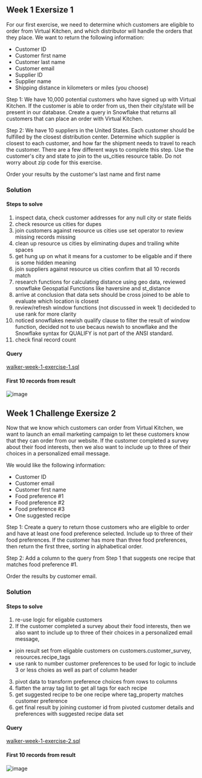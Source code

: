 ##  Week 1 Exersize 1

For our first exercise, we need to determine which customers are eligible to order from Virtual Kitchen, and which distributor will handle the orders that they place. We want to return the following information:

* Customer ID
* Customer first name
* Customer last name
* Customer email
* Supplier ID
* Supplier name
* Shipping distance in kilometers or miles (you choose)

Step 1: We have 10,000 potential customers who have signed up with Virtual Kitchen. If the customer is able to order from us, then their city/state will be present in our database. Create a query in Snowflake that returns all customers that can place an order with Virtual Kitchen.

Step 2: We have 10 suppliers in the United States. Each customer should be fulfilled by the closest distribution center. Determine which supplier is closest to each customer, and how far the shipment needs to travel to reach the customer. There are a few different ways to complete this step. Use the customer's city and state to join to the us_cities resource table. Do not worry about zip code for this exercise.

Order your results by the customer's last name and first name

### Solution
#### Steps to solve
1. inspect data, check customer addresses for any null city or state fields
2. check resource us cities for dupes
3. join customers against resource us cities use set operator to review missing records missing
4. clean up resource us cities by eliminating dupes and trailing white spaces
5. get hung up on what it means for a customer to be eligable and if there is some hidden meaning
6. join suppliers against resource us cities confirm that all 10 records match
7. research functions for calculating distance using geo data, reviewed snowflake Geospatial Functions like haversine and st_distance
8. arrive at conclusion that data sets should be cross joined to be able to evaluate which location is closest
9. review/refresh window functions (not discussed in week 1) decideded to use rank for more clarity 
10. noticed snowflakes newish qualify clause to filter the result of window function, decided not to use becaus newish
    to snowflake and the Snowflake syntax for QUALIFY is not part of the ANSI standard.
11. check final record count

#### Query
[walker-week-1-exercise-1.sql](https://github.com/jtomkins/corise-advanced-sql/blob/advanced-sql-week-1-excersise-1/walker-week-1-exercise-1.sql)

#### First 10 records from result
![image](https://user-images.githubusercontent.com/8420258/216678908-93128d8f-0907-4b29-9ae6-6aafd7e12e8d.png)


##  Week 1 Challenge Exersize 2

Now that we know which customers can order from Virtual Kitchen, we want to launch an email marketing campaign to let these customers know that they can order from our website. If the customer completed a survey about their food interests, then we also want to include up to three of their choices in a personalized email message.

We would like the following information:

* Customer ID
* Customer email
* Customer first name
* Food preference #1
* Food preference #2
* Food preference #3
* One suggested recipe 

Step 1: Create a query to return those customers who are eligible to order and have at least one food preference selected. Include up to three of their food preferences. If the customer has more than three food preferences, then return the first three, sorting in alphabetical order. 

Step 2: Add a column to the query from Step 1 that suggests one recipe that matches food preference #1.  

Order the results by customer email.

### Solution
#### Steps to solve
1. re-use logic for eligable customers
2. If the customer completed a survey about their food interests, 
    then we also want to include up to three of their choices in a personalized email message,
  * join result set from eligable customers on customers.customer_survey, resources.recipe_tags
  * use rank to number customer preferences to be used for logic to include 3 or less choies as well as part of column header
3. pivot data to transform preference choices from rows to columns
4. flatten the array tag list to get all tags for each recipe
5. get suggested recipe to be one recipe where tag_property matches customer preference
6. get final result by joining customer id from pivoted customer details and preferences with suggested recipe data set 

#### Query
[walker-week-1-exercise-2.sql](https://github.com/jtomkins/corise-advanced-sql/blob/advanced-sql-week-1-exercises/walker-week-1-exercise-2.sql)


#### First 10 records from result
![image](https://user-images.githubusercontent.com/8420258/216848537-b7ab7e24-2011-49a2-99e6-1dbd65b00166.png)
